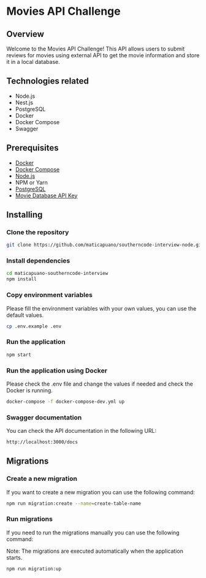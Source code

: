 # Movies API Challenge

## Overview

Welcome to the Movies API Challenge! This API allows users to submit reviews for movies using external API to get the movie information and store it in a local database.

## Technologies related

- Node.js
- Nest.js
- PostgreSQL
- Docker
- Docker Compose
- Swagger

## Prerequisites

- [Docker](https://docs.docker.com/install/)
- [Docker Compose](https://docs.docker.com/compose/install/)
- [Node.js](https://nodejs.org/en/download/)
- NPM or Yarn
- [PostgreSQL](https://www.postgresql.org/download/)
- [Movie Database API Key](https://developers.themoviedb.org/3/getting-started/introduction)

## Installing

### Clone the repository

```bash
git clone https://github.com/maticapuano/southerncode-interview-node.git maticapuano-southerncode-interview
```

### Install dependencies

```bash
cd maticapuano-southerncode-interview
npm install
```

### Copy environment variables

Please fill the environment variables with your own values, you can use the default values.

```bash
cp .env.example .env
```

### Run the application

```bash
npm start
```

### Run the application using Docker

Please check the .env file and change the values if needed and check the Docker is running.

```bash
docker-compose -f docker-compose-dev.yml up
```

### Swagger documentation

You can check the API documentation in the following URL:

```bash
http://localhost:3000/docs
```

## Migrations

### Create a new migration

If you want to create a new migration you can use the following command:

```bash
npm run migration:create --name=create-table-name
```

### Run migrations

If you need to run the migrations manually you can use the following command:

Note: The migrations are executed automatically when the application starts.

```bash
npm run migration:up
```
